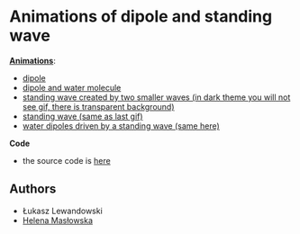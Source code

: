# Animations of dipole and standing wave

[**Animations**](https://github.com/HelenaMaslowska/physics-animations/tree/main/All%20animations):
- [dipole](https://github.com/HelenaMaslowska/physics-animations/blob/main/All%20animations/dipole.gif)
- [dipole and water molecule](https://github.com/HelenaMaslowska/physics-animations/blob/main/All%20animations/dipole%20and%20water.gif)
- [standing wave created by two smaller waves (in dark theme you will not see gif, there is transparent background)](https://github.com/HelenaMaslowska/physics-animations/blob/main/All%20animations/standing%20wave%20created%20by%20two%20smaller%20waves.gif)
- [standing wave (same as last gif)](https://github.com/HelenaMaslowska/physics-animations/blob/main/All%20animations/standing%20wave.gif) 
- [water dipoles driven by a standing wave (same here)](https://github.com/HelenaMaslowska/physics-animations/blob/main/All%20animations/water%20dipoles%20driven%20by%20a%20standing%20wave.gif)

**Code**
- the source code is [here](https://github.com/HelenaMaslowska/physics-animations/blob/main/Fiz2/MainWindow.xaml.cs)

## Authors
- Łukasz Lewandowski
- [Helena Masłowska](https://github.com/HelenaMaslowska)

